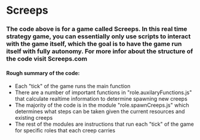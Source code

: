 # Screeps

### The code above is for a game called Screeps. In this real time strategy game, you can essentially only use scripts to interact with the game itself, which the goal is to have the game run itself with fully autonomy. For more infor about the structure of the code visit Screeps.com 

#### Rough summary of the code:
<ul>
  <li> Each "tick" of the game runs the main function
  <li> There are a number of important functions in "role.auxilaryFunctions.js" that calculate realtime information to determine spawning new creeps
  <li> The majority of the code is in the module "role.spawnCreeps.js" which determines what steps can be taken given the current resources and existing creeps 
  <li> The rest of the modules are instructions that run each "tick" of the game for specific roles that each creep carries
</ul>
